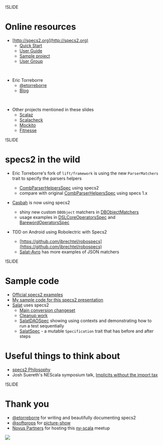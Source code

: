 !SLIDE

# Online resources

- [http://specs2.org](http://specs2.org)
    - [Quick Start](http://etorreborre.github.com/specs2/guide/org.specs2.guide.QuickStart.html)
    - [User Guide](http://etorreborre.github.com/specs2/guide/org.specs2.UserGuide.html)
    - [Sample project](https://github.com/etorreborre/specs2-test)
    - [User Group](http://groups.google.com/group/specs2-users)
<br/>

- Eric Torreborre
    - [@etorreborre](http://twitter.com/#!/etorreborre)
    - [Blog](http://etorreborre.blogspot.com/)
<br/>

- Other projects mentioned in these slides
    - [Scalaz](https://github.com/scalaz/scalaz)
    - [Scalacheck](http://code.google.com/p/scalacheck/)
    - [Mockito](http://mockito.org/)
    - [Fitnesse](http://fitnesse.org/)

!SLIDE

# specs2 in the wild

- Eric Torreborre's fork of ``lift/framework`` is using the new ``ParserMatchers`` trait to specify the parsers helpers
    - [CombParserHelpersSpec](http://bit.ly/idczY2) using specs2
    - compare with original [CombParserHelpersSpec](https://github.com/lift/framework/blob/master/core/util/src/test/scala/net/liftweb/util/CombParserHelpersSpec.scala) using specs 1.x

- [Casbah](https://github.com/mongodb/casbah) is now using specs2
    - shiny new custom ``DBObject`` matchers in [DBObjectMatchers](https://github.com/mongodb/casbah/blob/master/casbah-commons/src/main/scala/test/MongoDBSpecification.scala)
    - usage examples in [DSLCoreOperatorsSpec](https://github.com/mongodb/casbah/blob/master/casbah-query/src/test/scala/DSLCoreOperatorsSpec.scala)
    and [BarewordOperatorsSpec](https://github.com/mongodb/casbah/blob/master/casbah-query/src/test/scala/BarewordOperatorsSpec.scala)

- TDD on Android using Robolectric with Specs2
    - [https://github.com/jbrechtel/robospecs](https://github.com/jbrechtel/robospecs)
    - [Salat-Avro](https://github.com/T8Webware/salat-avro) has more examples of JSON matchers

!SLIDE

# Sample code

- [Official specs2 examples](https://github.com/etorreborre/specs2/tree/1.3/src/test/scala/org/specs2/examples)
- [My sample code for this specs2 presentation](https://github.com/rktoomey/specs2-examples)
- [Salat](https://github.com/novus/salat) uses specs2
    - [Main conversion changeset](https://github.com/novus/salat/commit/493247fb8d9d5eeafb50f44fbceab1a0e6107af5)
    - [Cleanup work](https://github.com/novus/salat/commit/8903b1cf53c059208edff21d0b1737c0a40ad845)
    - [SalatDAOSpec](https://github.com/novus/salat/blob/master/salat-core/src/test/scala/com/novus/salat/test/dao/SalatDAOSpec.scala) showing using contexts and demonstrating how to run a test sequentially
    - [SalatSpec](https://github.com/novus/salat/blob/master/salat-core/src/test/scala/com/novus/salat/test/SalatSpec.scala) - a mutable ``Specification`` trait that has before and after steps

# Useful things to think about

- [specs2 Philosophy](http://etorreborre.github.com/specs2/guide/org.specs2.guide.Philosophy.html)
- Josh Suereth's NEScala symposium talk, [Implicits without the import tax](http://bit.ly/ev3qeS)

!SLIDE

# Thank you

- [@etorreborre](http://twitter.com/#!/etorreborre) for writing and beautifully documenting specs2
- [@softprops](http://twitter.com/softprops) for [picture-show](https://github.com/softprops/picture-show)
- [Novus Partners](http://www.novus.com) for hosting this [ny-scala](http://www.meetup.com/ny-scala/) meetup

<img class="logo" src="/img/novus-logo.gif" />
